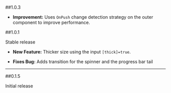 ##1.0.3

* **Improvement:** Uses `OnPush` change detection strategy on the outer component to improve performance.

##1.0.1

Stable release

* **New Feature:** Thicker size using the input `[thick]=true`.

* **Fixes Bug:** Adds transition for the spinner and the progress bar tail

*** 

##0.1.5

Initial release